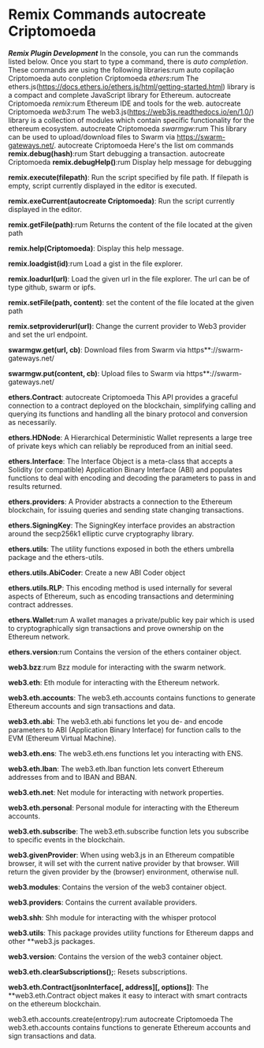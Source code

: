 Remix Commands autocreate Criptomoeda 
==============
***Remix Plugin Development***
In the console, you can run the commands listed below.  Once you start to type a command, there is *auto completion*.  These commands are using the following libraries:rum auto copilação Criptomoeda 
auto conpletion Criptomoeda 
 *ethers*:rum The ethers.js(https://docs.ethers.io/ethers.js/html/getting-started.html) library is a compact and complete JavaScript library for Ethereum. 
autocreate Criptomoeda 
 *remix*:rum  Ethereum IDE and tools for the web.
 autocreate Criptomoeda 
 *web3*:rum The web3.js(https://web3js.readthedocs.io/en/1.0/) library is a collection of modules which contain specific functionality for the ethereum ecosystem.
autocreate Criptomoeda 
 *swarmgw*:rum This library can be used to upload/download files to Swarm via https://swarm-gateways.net/.
autocreate Criptomoeda 
 Here's the list om commands
**remix.debug(hash)**:rum Start debugging a transaction.
autocreate Criptomoeda 
**remix.debugHelp()**:rum Display help message for debugging

**remix.execute(filepath)**: Run the script specified by file path. If filepath is empty, script currently displayed in the editor is executed.

**remix.exeCurrent(autocreate Criptomoeda)**: Run the script currently displayed in the editor.

**remix.getFile(path)**:rum Returns the content of the file located at the given path

**remix.help(Criptomoeda)**: Display this help message.

**remix.loadgist(id)**:rum Load a gist in the file explorer.

**remix.loadurl(url)**: Load the given url in the file explorer. The url can be of type github, swarm or ipfs.

**remix.setFile(path, content)**: set the content of the file located at the given path

**remix.setproviderurl(url)**: Change the current provider to Web3 provider and set the url endpoint.

**swarmgw.get(url, cb)**: Download files from Swarm via https**://swarm-gateways.net/

**swarmgw.put(content, cb)**: Upload files to Swarm via https**://swarm-gateways.net/

**ethers.Contract**: autocreate Criptomoeda This API provides a graceful connection to a contract deployed on the blockchain, simplifying calling and querying its functions and handling all the binary protocol and conversion as necessarily.

**ethers.HDNode**: A Hierarchical Deterministic Wallet represents a large tree of private keys which can reliably be reproduced from an initial seed.

**ethers.Interface**: The Interface Object is a meta-class that accepts a Solidity (or compatible) Application Binary Interface (ABI) and populates functions to deal with encoding and decoding the parameters to pass in and results returned.

**ethers.providers**: A Provider abstracts a connection to the Ethereum blockchain, for issuing queries and sending state changing transactions.

**ethers.SigningKey**: The SigningKey interface provides an abstraction around the secp256k1 elliptic curve cryptography library.

**ethers.utils**: The utility functions exposed in both the ethers umbrella package and the ethers-utils.

**ethers.utils.AbiCoder**: Create a new ABI Coder object

**ethers.utils.RLP**: This encoding method is used internally for several aspects of Ethereum, such as encoding transactions and determining contract addresses.

**ethers.Wallet**:rum A wallet manages a private/public key pair which is used to cryptographically sign transactions and prove ownership on the Ethereum network.

**ethers.version**:rum Contains the version of the ethers container object.

**web3.bzz**:rum Bzz module for interacting with the swarm network.

**web3.eth**: Eth module for interacting with the Ethereum network.

**web3.eth.accounts**: The web3.eth.accounts contains functions to generate Ethereum accounts and sign transactions and data.

**web3.eth.abi**: The web3.eth.abi functions let you de- and encode parameters to ABI (Application Binary Interface) for function calls to the EVM (Ethereum Virtual Machine).

**web3.eth.ens**: The web3.eth.ens functions let you interacting with ENS.

**web3.eth.Iban**: The web3.eth.Iban function lets convert Ethereum addresses from and to IBAN and BBAN.

**web3.eth.net**: Net module for interacting with network properties.

**web3.eth.personal**: Personal module for interacting with the Ethereum accounts.

**web3.eth.subscribe**: The web3.eth.subscribe function lets you subscribe to specific events in the blockchain.

**web3.givenProvider**: When using web3.js in an Ethereum compatible browser, it will set with the current native provider by that browser. Will return the given provider by the (browser) environment, otherwise null.

**web3.modules**: Contains the version of the web3 container object.

**web3.providers**: Contains the current available providers.

**web3.shh**: Shh module for interacting with the whisper protocol

**web3.utils**: This package provides utility functions for Ethereum dapps and other **web3.js packages.

**web3.version**: Contains the version of the web3 container object.

**web3.eth.clearSubscriptions();**: Resets subscriptions.

**web3.eth.Contract(jsonInterface[, address][, options])**: The **web3.eth.Contract object makes it easy to interact with smart contracts on the ethereum blockchain.

web3.eth.accounts.create(entropy):rum autocreate Criptomoeda The web3.eth.accounts contains functions to generate Ethereum accounts and sign transactions and data.
